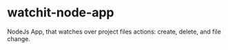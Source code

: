 # watchit-node-app

NodeJs App, that watches over project files actions: create, delete, and file change.